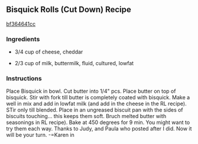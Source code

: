 ## Bisquick Rolls (Cut Down) Recipe

[bf364641cc](http://cookeatshare.com/recipes/bisquick-rolls-cut-down-84918)

### Ingredients

 - 3/4 cup of cheese, cheddar

 - 2/3 cup of milk, buttermilk, fluid, cultured, lowfat

### Instructions

Place Bisquick in bowl. Cut butter into 1/4" pcs. Place butter on top of bisquick. Stir with fork till butter is completely coated with bisquick. Make a well in mix and add in lowfat milk (and add in the cheese in the RL recipe). STir only till blended. Place in an ungreased biscuit pan with the sides of biscuits touching... this keeps them soft. Bruch melted butter with seasonings in RL recipe). Bake at 450 degrees for 9 min. You might want to try them each way. Thanks to Judy, and Paula who posted after I did. Now it will be your turn. -=Karen in